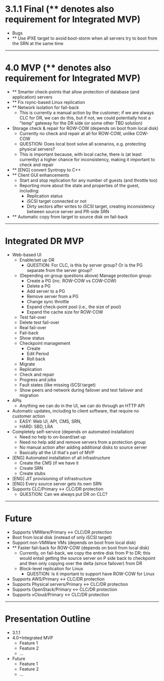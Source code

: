 # 3.1.1 Final (** denotes also requirement for Integrated MVP)
- Bugs
- ** Use iPXE target to avoid boot-storm when all servers try to boot from the SRN at the same time

---

# 4.0 MVP (** denotes also requirement for Integrated MVP)
- ** Smarter check-points that allow protection of database (and application) servers
- ** Fix rsync-based Linux replication
- ** Network isolation for fail-back
  - This is currently a manual action by the customer; if we are always CLC for DR, we can do this, but if not, we could potentially host a "temp" gateway for the DR side (or some other TBD solution)
- Storage check & repair for ROW-COW (depends on boot from local disk)
  - Currently no check and repair at all for ROW-COW, unlike COW-COW
  - QUESTION: Does local boot solve all scenarios, e.g. protecting physical servers?
  - This is important because, with local cache, there is (at least currently) a higher chance for inconsistency, making it important to check and repair
- ** [ENG] convert Syntropy to C++
- ** Client GUI enhancements
  - Start and stop replication for any number of guests (and throttle too)
  - Reporting more about the state and properties of the guest, including:
    - Replication status
    - iSCSI target connected or not
    - Dirty sectors after writes to iSCSI target, creating inconsistency between source server and PR-side SRN
- ** Automatic copy from target to source disk on fail-back

---

# Integrated DR MVP
- Web-based UI
  - Enable/set up DR
    - QUESTION: For CLC, is this by server group? Or is the PG separate from the server group?
  - (Depending on group questions above) Manage protection group:
    - Create a PG (inc. ROW-COW vs COW-COW)
    - Delete a PG
    - Add server to a PG
    - Remove server from a PG
    - Change sync throttle
    - Expand check-point pool (i.e., the size of pool)
    - Expand the cache size for ROW-COW
  - Test fail-over
  - Delete test fail-over
  - Real fail-over
  - Fail-back
  - Show status
  - Checkpoint management
    - Create
    - Edit Period
    - Roll back
  - Migrate
  - Replication
  - Check and repair
  - Progress and jobs
  - Fault states (like missing iSCSI target)
  - Show peers and network during failover and test failover and migration
- APIs
  - Anything we can do in the UI, we can do through an HTTP API
- Automatic updates, including to client software, that require no customer action
  - EASY: Web UI, API, CMS, SRN,
  - HARD: SBD, LRA
- Completely self-service (depends on automated installation)
  - Need no help to on-board/set up
  - Need no help add and remove servers from a protection group
  - No manual action after adding additional disks to source server
  - Basically all the UI that's part of MVP
- [ENG] Automated installation of all infrastructure
  - Create the CMS (if we have it
  - Create SRN
  - Create stubs
- [ENG] JIT provisioning of infrastructure
- [ENG] Every source server gets its own SRN
- Supports CLC/Primary <-> CLC/DR protection
  - QUESTION: Can we always put DR on CLC?

---

# Future
- Supports VMWare/Primary <-> CLC/DR protection
- Boot from local disk (instead of only iSCSI target)
- Support non-VMWare VMs (depends on boot from local disk)
- ** Faster fail-back for ROW-COW (depends on boot from local disk)
  - Currently, on fail-back, we copy the entire disk from P to DR; this would entail getting the source server on P side back to checkpoint and then only copying over the delta (since failover) from DR
  - Block-level replication for Linux
    - QUESTION: Is it important to support have ROW-COW for Linux
- Supports AWS/Primary <-> CLC/DR protection
- Supports Physical servers/Primary <-> CLC/DR protection
- Supports OpenStack/Primary <-> CLC/DR protection
- Supports vCloud/Primary <-> CLC/DR protection

---

# Presentation Outline

- 3.1.1
- 4.0+Integrated MVP
  - Feature 1
  - Feature 2
  - ...
- Future
  - Feature 1
  - Feature 2
  - ...

